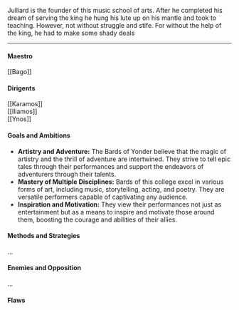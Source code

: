 Julliard is the founder of this music school of arts. After he completed his dream of serving the king he hung his lute up on his mantle and took to teaching. However, not without struggle and stife. For without the help of the king, he had to make some shady deals

---
#### Maestro

[[Bago]]
#### Dirigents

[[Karamos]]  
[[Iliamos]]  
[[Ynos]]
#### Goals and Ambitions

- **Artistry and Adventure:** The Bards of Yonder believe that the magic of artistry and the thrill of adventure are intertwined. They strive to tell epic tales through their performances and support the endeavors of adventurers through their talents.
- **Mastery of Multiple Disciplines:** Bards of this college excel in various forms of art, including music, storytelling, acting, and poetry. They are versatile performers capable of captivating any audience.
- **Inspiration and Motivation:** They view their performances not just as entertainment but as a means to inspire and motivate those around them, boosting the courage and abilities of their allies.
#### Methods and Strategies 

...
#### Enemies and Opposition 

...
#### Flaws